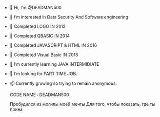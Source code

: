 - 👋 Hi, I’m @DEADMAN500
- 👀 I’m interested in Data Security
     And Software engineering
- 🌲 Completed LOGO IN 2012
- 🌲 Completed QBASIC IN 2014
- 🌲 Completed JAVASCRIPT & HTML IN 2016
- 🌲 Completed Visual Basic IN 2018
- 🌱 I’m currently learning JAVA
     INTERMIDIATE
- 💞️ I’m looking for PART TIME JOB.
- 📫 Currently growing so trying to
     remain anonymous.




   CODE NAME : DEADMAN500

   Пробудился из могилы 
   моей мечты Для того, 
   чтобы показать, 
   где ты прина



<!---
DEADMAN500/DEADMAN500 is a ✨ special ✨ repository because its `README.md` (this file) appears on your GitHub profile.
You can click the Preview link to take a look at your changes.
--->
